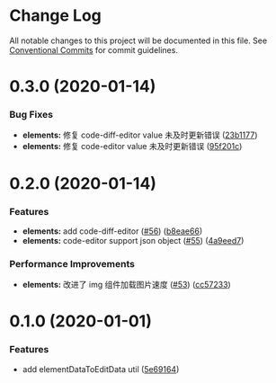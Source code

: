 # Change Log

All notable changes to this project will be documented in this file.
See [Conventional Commits](https://conventionalcommits.org) for commit guidelines.

# 0.3.0 (2020-01-14)

### Bug Fixes

- **elements:** 修复 code-diff-editor value 未及时更新错误 ([23b1177](https://github.com/aiao-io/aiao/commit/23b1177def7304bef5b71457235388620b6d9007))
- **elements:** 修复 code-editor value 未及时更新错误 ([95f201c](https://github.com/aiao-io/aiao/commit/95f201c8c022d980ba9168db5165ca99c017e15b))

# 0.2.0 (2020-01-14)

### Features

- **elements:** add code-diff-editor ([#56](https://github.com/aiao-io/aiao/issues/56)) ([b8eae66](https://github.com/aiao-io/aiao/commit/b8eae6661d2784fe77f4106cbb1aedab02bfc759))
- **elements:** code-editor support json object ([#55](https://github.com/aiao-io/aiao/issues/55)) ([4a9eed7](https://github.com/aiao-io/aiao/commit/4a9eed7dba3478805674c35254e24be55acb6663))

### Performance Improvements

- **elements:** 改进了 img 组件加载图片速度 ([#53](https://github.com/aiao-io/aiao/issues/53)) ([cc57233](https://github.com/aiao-io/aiao/commit/cc572332fe5df382b45166e3148e0e860c60b802))

# 0.1.0 (2020-01-01)

### Features

- add elementDataToEditData util ([5e69164](https://github.com/aiao-io/aiao/commit/5e691644530fb3eb5774f116236bb15626b60db5))
